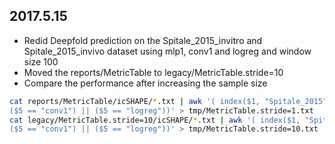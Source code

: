 ## 2017.5.15
* Redid Deepfold prediction on the Spitale_2015_invitro and Spitale_2015_invivo dataset using mlp1, conv1 and logreg and window size 100
* Moved the reports/MetricTable to legacy/MetricTable.stride=10
* Compare the performance after increasing the sample size
```bash
cat reports/MetricTable/icSHAPE/*.txt | awk '( index($1, "Spitale_2015") != 0) && ($4 == 100) && (($5 == "mlp1") ||
($5 == "conv1") || ($5 == "logreg"))' > tmp/MetricTable.stride=1.txt
cat legacy/MetricTable.stride=10/icSHAPE/*.txt | awk '( index($1, "Spitale_2015") != 0) && ($4 == 100) && (($5 == "mlp1") ||
($5 == "conv1") || ($5 == "logreg"))' > tmp/MetricTable.stride=10.txt
```
